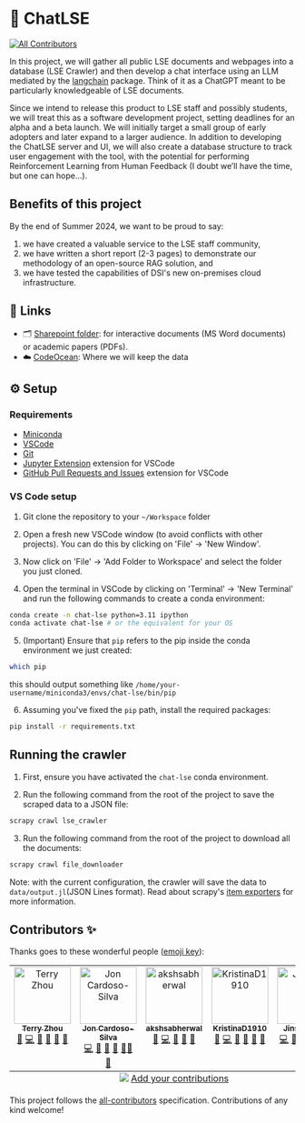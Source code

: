 # 💬 ChatLSE
<!-- ALL-CONTRIBUTORS-BADGE:START - Do not remove or modify this section -->
[![All Contributors](https://img.shields.io/badge/all_contributors-5-orange.svg?style=flat-square)](#contributors-)
<!-- ALL-CONTRIBUTORS-BADGE:END -->

In this project, we will gather all public LSE documents and webpages into a database (LSE Crawler) and then develop a chat interface using an LLM mediated by the [langchain](https://python.langchain.com/v0.2/docs/introduction/) package. Think of it as a ChatGPT meant to be particularly knowledgeable of LSE documents.

Since we intend to release this product to LSE staff and possibly students, we will treat this as a software development project, setting deadlines for an alpha and a beta launch. We will initially target a small group of early adopters and later expand to a larger audience. In addition to developing the ChatLSE server and UI, we will also create a database structure to track user engagement with the tool, with the potential for performing Reinforcement Learning from Human Feedback (I doubt we’ll have the time, but one can hope…).

## Benefits of this project

By the end of Summer 2024, we want to be proud to say:

1) we have created a valuable service to the LSE staff community,
2) we have written a short report (2-3 pages) to demonstrate our methodology of an open-source RAG solution, and
3) we have tested the capabilities of DSI's new on-premises cloud infrastructure.

## 🔗 Links

- 🗂️ [Sharepoint folder](https://lsecloud.sharepoint.com/:f:/r/sites/TEAM_DSI-Executive/Shared%20Documents/Computing/ChatLSE?csf=1&web=1&e=pRgfW9): for interactive documents (MS Word documents) or academic papers (PDFs).
- ☁️ [CodeOcean](#): Where we will keep the data


## ⚙️ Setup

### Requirements

- [Miniconda](https://docs.conda.io/en/latest/miniconda.html)
- [VSCode](https://code.visualstudio.com/)
- [Git](https://git-scm.com/)
- [Jupyter Extension](https://marketplace.visualstudio.com/items?itemName=ms-toolsai.jupyter) extension for VSCode
- [GitHub Pull Requests and Issues](https://marketplace.visualstudio.com/items?itemName=GitHub.vscode-pull-request-github) extension for VSCode

### VS Code setup

1. Git clone the repository to your `~/Workspace` folder

2. Open a fresh new VSCode window (to avoid conflicts with other projects). You can do this by clicking on 'File' -> 'New Window'.

3. Now click on 'File' -> 'Add Folder to Workspace' and select the folder you just cloned.

4. Open the terminal in VSCode by clicking on 'Terminal' -> 'New Terminal' and run the following commands to create a conda environment:

```bash
conda create -n chat-lse python=3.11 ipython
conda activate chat-lse # or the equivalent for your OS
```

5. (Important) Ensure that `pip` refers to the pip inside the conda environment we just created:

```bash
which pip
```

 this should output something like `/home/your-username/miniconda3/envs/chat-lse/bin/pip`

6. Assuming you've fixed the `pip` path, install the required packages:

```bash
pip install -r requirements.txt
```

## Running the crawler

1. First, ensure you have activated the `chat-lse` conda environment.

2. Run the following command from the root of the project to save the scraped data to a JSON file:

```bash
scrapy crawl lse_crawler
```

3. Run the following command from the root of the project to download all the documents:

```bash
scrapy crawl file_downloader
```

Note: with the current configuration, the crawler will save the data to `data/output.jl`(JSON Lines format). Read about scrapy's [item exporters](https://docs.scrapy.org/en/latest/topics/exporters.html#using-item-exporters) for more information.

## Contributors ✨

Thanks goes to these wonderful people ([emoji key](https://allcontributors.org/docs/en/emoji-key)):

<!-- ALL-CONTRIBUTORS-LIST:START - Do not remove or modify this section -->
<!-- prettier-ignore-start -->
<!-- markdownlint-disable -->
<table>
  <tbody>
    <tr>
      <td align="center" valign="top" width="14.28%"><a href="https://github.com/tz1211"><img src="https://avatars.githubusercontent.com/u/114442618?v=4?s=100" width="100px;" alt="Terry Zhou"/><br /><sub><b>Terry Zhou</b></sub></a><br /><a href="https://github.com/jonjoncardoso/chat-lse/issues?q=author%3Atz1211" title="Bug reports">🐛</a> <a href="https://github.com/jonjoncardoso/chat-lse/commits?author=tz1211" title="Code">💻</a> <a href="#data-tz1211" title="Data">🔣</a> <a href="https://github.com/jonjoncardoso/chat-lse/commits?author=tz1211" title="Documentation">📖</a> <a href="#ideas-tz1211" title="Ideas, Planning, & Feedback">🤔</a> <a href="https://github.com/jonjoncardoso/chat-lse/pulls?q=is%3Apr+reviewed-by%3Atz1211" title="Reviewed Pull Requests">👀</a></td>
      <td align="center" valign="top" width="14.28%"><a href="https://github.com/jonjoncardoso"><img src="https://avatars.githubusercontent.com/u/896254?v=4?s=100" width="100px;" alt="Jon Cardoso-Silva"/><br /><sub><b>Jon Cardoso-Silva</b></sub></a><br /><a href="https://github.com/jonjoncardoso/chat-lse/commits?author=jonjoncardoso" title="Code">💻</a> <a href="https://github.com/jonjoncardoso/chat-lse/commits?author=jonjoncardoso" title="Documentation">📖</a> <a href="#ideas-jonjoncardoso" title="Ideas, Planning, & Feedback">🤔</a> <a href="https://github.com/jonjoncardoso/chat-lse/pulls?q=is%3Apr+reviewed-by%3Ajonjoncardoso" title="Reviewed Pull Requests">👀</a> <a href="#mentoring-jonjoncardoso" title="Mentoring">🧑‍🏫</a> <a href="#projectManagement-jonjoncardoso" title="Project Management">📆</a></td>
      <td align="center" valign="top" width="14.28%"><a href="https://github.com/akshsabherwal"><img src="https://avatars.githubusercontent.com/u/147533587?v=4?s=100" width="100px;" alt="akshsabherwal"/><br /><sub><b>akshsabherwal</b></sub></a><br /><a href="https://github.com/jonjoncardoso/chat-lse/issues?q=author%3Aakshsabherwal" title="Bug reports">🐛</a> <a href="https://github.com/jonjoncardoso/chat-lse/commits?author=akshsabherwal" title="Code">💻</a> <a href="https://github.com/jonjoncardoso/chat-lse/commits?author=akshsabherwal" title="Documentation">📖</a> <a href="#ideas-akshsabherwal" title="Ideas, Planning, & Feedback">🤔</a> <a href="https://github.com/jonjoncardoso/chat-lse/pulls?q=is%3Apr+reviewed-by%3Aakshsabherwal" title="Reviewed Pull Requests">👀</a></td>
      <td align="center" valign="top" width="14.28%"><a href="https://github.com/KristinaD1910"><img src="https://avatars.githubusercontent.com/u/145992208?v=4?s=100" width="100px;" alt="KristinaD1910"/><br /><sub><b>KristinaD1910</b></sub></a><br /><a href="https://github.com/jonjoncardoso/chat-lse/issues?q=author%3AKristinaD1910" title="Bug reports">🐛</a> <a href="https://github.com/jonjoncardoso/chat-lse/commits?author=KristinaD1910" title="Code">💻</a> <a href="#data-KristinaD1910" title="Data">🔣</a> <a href="https://github.com/jonjoncardoso/chat-lse/commits?author=KristinaD1910" title="Documentation">📖</a> <a href="#ideas-KristinaD1910" title="Ideas, Planning, & Feedback">🤔</a> <a href="https://github.com/jonjoncardoso/chat-lse/pulls?q=is%3Apr+reviewed-by%3AKristinaD1910" title="Reviewed Pull Requests">👀</a></td>
      <td align="center" valign="top" width="14.28%"><a href="https://github.com/Mayazure"><img src="https://avatars.githubusercontent.com/u/17568266?v=4?s=100" width="100px;" alt="Jinshuai Ma"/><br /><sub><b>Jinshuai Ma</b></sub></a><br /><a href="https://github.com/jonjoncardoso/chat-lse/commits?author=Mayazure" title="Code">💻</a> <a href="https://github.com/jonjoncardoso/chat-lse/commits?author=Mayazure" title="Documentation">📖</a> <a href="#example-Mayazure" title="Examples">💡</a> <a href="#infra-Mayazure" title="Infrastructure (Hosting, Build-Tools, etc)">🚇</a> <a href="#mentoring-Mayazure" title="Mentoring">🧑‍🏫</a></td>
    </tr>
  </tbody>
  <tfoot>
    <tr>
      <td align="center" size="13px" colspan="7">
        <img src="https://raw.githubusercontent.com/all-contributors/all-contributors-cli/1b8533af435da9854653492b1327a23a4dbd0a10/assets/logo-small.svg">
          <a href="https://all-contributors.js.org/docs/en/bot/usage">Add your contributions</a>
        </img>
      </td>
    </tr>
  </tfoot>
</table>

<!-- markdownlint-restore -->
<!-- prettier-ignore-end -->

<!-- ALL-CONTRIBUTORS-LIST:END -->

This project follows the [all-contributors](https://github.com/all-contributors/all-contributors) specification. Contributions of any kind welcome!